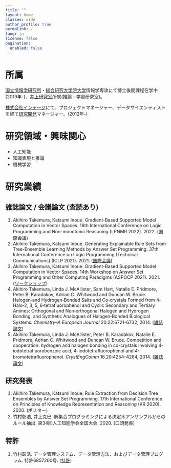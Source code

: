 ```yaml
---
title: ""
layout: home
classes: wide
author_profile: true
permalink: /
lang: ja
license: false
pagination:
  enabled: false
---
```


# 所属

[国立情報学研究所](https://www.nii.ac.jp/)・[総合研究大学院大学](https://www.soken.ac.jp/)情報学専攻にて博士後期課程在学中(2019年-)、[井上研究室](https://research.nii.ac.jp/il)所属(推論・学習研究室)。

[株式会社インテージ](https://www.intage.co.jp/)にて、プロジェクトマネージャー、データサイエンティストを経て[研究開発](https://www.intageholdings.co.jp/rd/)マネージャー。(2012年-)

# 研究領域・興味関心

* 人工知能
* 知識表現と推論
* 機械学習

# 研究業績

## 雑誌論文 / 会議論文 (査読あり)

1. Akihiro Takemura, Katsumi Inoue. Gradient-Based Supported Model Computation in Vector Spaces. 16th International Conference on Logic Programming and Non-monotonic Reasoning (LPNMR 2022). 2022. (国際会議)
1. Akihiro Takemura, Katsumi Inoue. Generating Explainable Rule Sets from Tree-Ensemble Learning Methods by Answer Set Programming. 37th International Conference on Logic Programming (Technical Communications) (ICLP 2021). 2021. ([国際会議](https://arxiv.org/abs/2109.08290))
1. Akihiro Takemura, Katsumi Inoue. Gradient-Based Supported Model Computation in Vector Spaces. 14th Workshop on Answer Set Programming and Other Computing Paradigms (ASPOCP 2021). 2021. ([ワークショップ](http://ceur-ws.org/Vol-2970/aspocppaper1.pdf))
1. Akihiro Takemura, Linda J. McAllister, Sam Hart, Natalie E. Pridmore, Peter B. Karadakov, Adrian C. Whitwood and  Duncan W. Bruce. Halogen‐and Hydrogen‐Bonded Salts and Co‐crystals Formed from 4‐Halo‐2, 3, 5, 6‐tetrafluorophenol and Cyclic Secondary and Tertiary Amines: Orthogonal and Non‐orthogonal Halogen and Hydrogen Bonding, and Synthetic Analogues of Halogen‐Bonded Biological Systems. *Chemistry–A European Journal* 20.22:6721-6732, 2014. ([雑誌論文](https://chemistry-europe.onlinelibrary.wiley.com/doi/pdf/10.1002/chem.201402128))
1. Akihiro Takemura, Linda J. McAllister, Peter B. Karadakov, Natalie E. Pridmore, Adrian C. Whitwood and  Duncan W. Bruce. Competition and cooperation: hydrogen and halogen bonding in co-crystals involving 4-iodotetrafluorobenzoic acid, 4-iodotetrafluorophenol and 4-bromotetrafluorophenol. *CrystEngComm* 16.20:4254-4264, 2014. ([雑誌論文](https://pubs.rsc.org/en/content/articlelanding/2014/ce/c4ce00319e/))

## 研究発表

1. Akihiro Takemura, Katsumi Inoue. Rule Extraction from Decision Tree Ensembles by Answer Set Programming. 17th International Conference on Principles of Knowledge Representation and Reasoning (KR 2020). 2020. (ポスター)
1. 竹村彰浩, 井上克巳. 解集合プログラミングによる決定木アンサンブルからのルール抽出. 第34回人工知能学会全国大会. 2020. (口頭発表)

## 特許

1. 竹村彰浩. データ管理システム、データ管理方法、およびデータ管理プログラム. 特許6857200号. ([特許](https://patents.google.com/patent/JP6857200B2/))